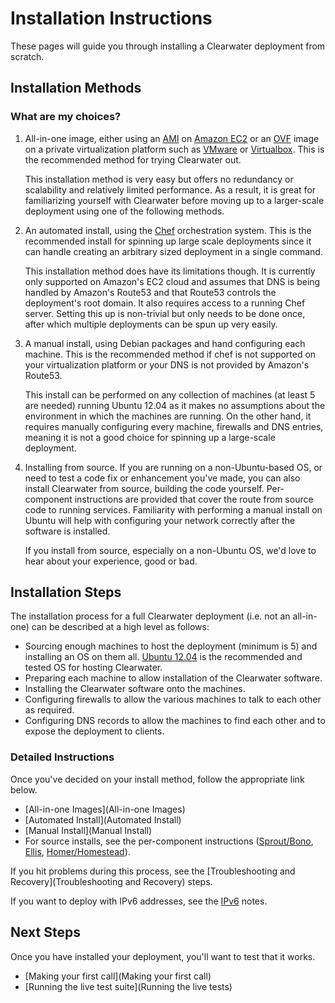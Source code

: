 # Installation Instructions

These pages will guide you through installing a Clearwater deployment from scratch.

## Installation Methods

### What are my choices?

1. All-in-one image, either using an [AMI](https://aws.amazon.com/amis/) on [Amazon EC2](http://aws.amazon.com/ec2/) or an [OVF](http://dmtf.org/standards/ovf) image on a private virtualization platform such as [VMware](http://www.vmware.com/) or [Virtualbox](https://www.virtualbox.org/).  This is the recommended method for trying Clearwater out.

   This installation method is very easy but offers no redundancy or scalability and relatively limited performance.  As a result, it is great for familiarizing yourself with Clearwater before moving up to a larger-scale deployment using one of the following methods.

2. An automated install, using the [Chef](http://www.opscode.com/chef/) orchestration system.  This is the recommended install for spinning up large scale deployments since it can handle creating an arbitrary sized deployment in a single command.

   This installation method does have its limitations though.  It is currently only supported on Amazon's EC2 cloud and assumes that DNS is being handled by Amazon's Route53 and that Route53 controls the deployment's root domain.  It also requires access to a running Chef server.  Setting this up is non-trivial but only needs to be done once, after which multiple deployments can be spun up very easily.

3. A manual install, using Debian packages and hand configuring each machine.  This is the recommended method if chef is not supported on your virtualization platform or your DNS is not provided by Amazon's Route53.

   This install can be performed on any collection of machines (at least 5 are needed) running Ubuntu 12.04 as it makes no assumptions about the environment in which the machines are running.  On the other hand, it requires manually configuring every machine, firewalls and DNS entries, meaning it is not a good choice for spinning up a large-scale deployment.

4. Installing from source.  If you are running on a non-Ubuntu-based OS, or need to test a code fix or enhancement you've made, you can also install Clearwater from source, building the code yourself.  Per-component instructions are provided that cover the route from source code to running services.  Familiarity with performing a manual install on Ubuntu will help with configuring your network correctly after the software is installed.

   If you install from source, especially on a non-Ubuntu OS, we'd love to hear about your experience, good or bad.

## Installation Steps

The installation process for a full Clearwater deployment (i.e. not an all-in-one) can be described at a high level as follows:

* Sourcing enough machines to host the deployment (minimum is 5) and installing an OS on them all.  [Ubuntu 12.04](http://releases.ubuntu.com/precise/) is the recommended and tested OS for hosting Clearwater.
* Preparing each machine to allow installation of the Clearwater software.
* Installing the Clearwater software onto the machines.
* Configuring firewalls to allow the various machines to talk to each other as required.
* Configuring DNS records to allow the machines to find each other and to expose the deployment to clients.

### Detailed Instructions

Once you've decided on your install method, follow the appropriate link below.

* [All-in-one Images](All-in-one Images)
* [Automated Install](Automated Install)
* [Manual Install](Manual Install)
* For source installs, see the per-component instructions ([Sprout/Bono](https://github.com/Metaswitch/sprout/blob/master/docs/Development.md), [Ellis](https://github.com/Metaswitch/ellis/blob/master/docs/development.md), [Homer/Homestead](https://github.com/Metaswitch/crest/blob/master/docs/development.md)).

If you hit problems during this process, see the [Troubleshooting and Recovery](Troubleshooting and Recovery) steps.

If you want to deploy with IPv6 addresses, see the [IPv6](IPv6) notes.

## Next Steps

Once you have installed your deployment, you'll want to test that it works.

* [Making your first call](Making your first call)
* [Running the live test suite](Running the live tests)
